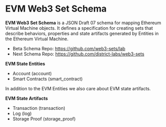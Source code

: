 # EVM Web3 Set Schema

**EVM Web3 Set Schema** is a JSON Draft 07 schema for mapping Ethereum Virtual Machine objects. It defines a specification for creating sets that describe behaviors, properties and state artifacts generated by Entities in the Ethereum Virtual Machine.

- Beta Schema Repo: https://github.com/web3-sets/lab
- Next Schema Repo: https://github.com/district-labs/web3-sets

**EVM State Entities**
- Account (account)
- Smart Contracts (smart_contract)

In addition to the EVM Entities we also care about EVM state artifacts.

**EVM State Artifacts**
- Transaction (transaction)
- Log (log)
- Storage Proof (storage_proof)
